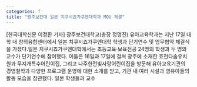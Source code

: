 ```yaml
---
categories: f
title: "광주보건대 일본 치쿠시죠가쿠엔대학과 MOU 체결"
---
```

[한국대학신문 이정환 기자] 광주보건대학교(총장 정명진) 유아교육학과는 지난 17일 대학 내 창의융합센터에서 일본 치쿠시죠가쿠엔대학 학생과 단기연수 및 업무협약 체결식을 가졌다.일본 치쿠시죠가쿠엔대학에서는 초등교육·보육전공 24명의 학생과 두 명의 교수가 단기연수에 참여했다. 이들은 16일과 17일에 걸쳐 광주에 소재한 효천다솜유치원과 무지개특수어린이집, 그리고 나주한전빛사랑어린이집을 방문해 유아교육기관의 경영철학과 다양한 프로그램 운영에 대한 소개를 받고, 기관 내 여러 시설과 영유아들의 활동 모습을 참관했다. 일본 학생들과 교수